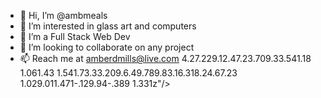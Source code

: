 - 👋 Hi, I’m @ambmeals
- 👀 I’m interested in glass art and computers
- 🌱 I’m a Full Stack Web Dev
- 💞️ I’m looking to collaborate on any project
- 📫 Reach me at amberdmills@live.com
4.27.229.12.47.23.709.33.541.18 1.061.43 1.541.73.33.209.6.49.789.83.16.318.24.67.23 1.029.011.471-.129.94-.389 1.331z"/></svg>

<!---
ambmeals/ambmeals is a ✨ special ✨ repository because its `README.md` (this file) appears on your GitHub profile.
You can click the Preview link to take a look at your changes.
--->
